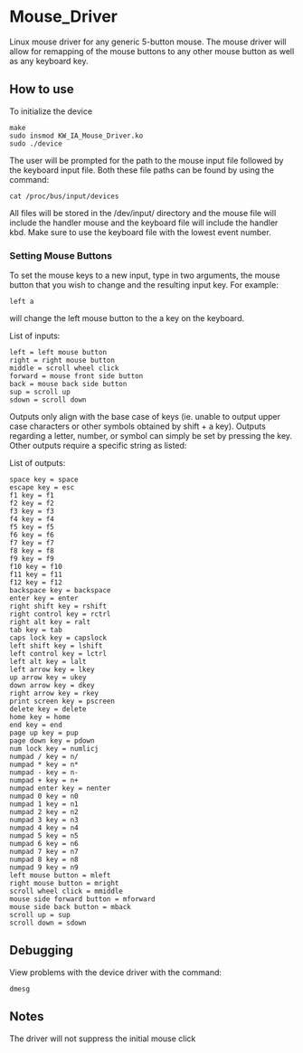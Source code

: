 # Mouse_Driver

Linux mouse driver for any generic 5-button mouse. The mouse driver will allow for remapping of the mouse buttons to any other mouse button as well as any keyboard key.

## How to use

To initialize the device
```
make
sudo insmod KW_IA_Mouse_Driver.ko
sudo ./device
```
The user will be prompted for the path to the mouse input file followed by the keyboard input file. Both these file paths can be found by using the command:
```
cat /proc/bus/input/devices
```
All files will be stored in the /dev/input/ directory and the mouse file will include the handler mouse and the keyboard file will include the handler kbd. Make sure to use the keyboard file with the lowest event number.

### Setting Mouse Buttons

To set the mouse keys to a new input, type in two arguments, the mouse button that you wish to change and the resulting input key. For example:
```
left a
```
will change the left mouse button to the a key on the keyboard.

List of inputs:
```
left = left mouse button
right = right mouse button
middle = scroll wheel click
forward = mouse front side button
back = mouse back side button
sup = scroll up
sdown = scroll down
```

Outputs only align with the base case of keys (ie. unable to output upper case characters or other symbols obtained by shift + a key). Outputs regarding a letter, number, or symbol can simply be set by pressing the key. Other outputs require a specific string as listed:

List of outputs:
```
space key = space
escape key = esc
f1 key = f1
f2 key = f2
f3 key = f3
f4 key = f4
f5 key = f5
f6 key = f6
f7 key = f7
f8 key = f8
f9 key = f9
f10 key = f10
f11 key = f11
f12 key = f12
backspace key = backspace
enter key = enter
right shift key = rshift
right control key = rctrl
right alt key = ralt
tab key = tab
caps lock key = capslock
left shift key = lshift
left control key = lctrl
left alt key = lalt
left arrow key = lkey
up arrow key = ukey
down arrow key = dkey
right arrow key = rkey
print screen key = pscreen
delete key = delete
home key = home
end key = end
page up key = pup
page down key = pdown
num lock key = numlicj
numpad / key = n/
numpad * key = n*
numpad - key = n-
numpad + key = n+
numpad enter key = nenter
numpad 0 key = n0
numpad 1 key = n1
numpad 2 key = n2
numpad 3 key = n3
numpad 4 key = n4
numpad 5 key = n5
numpad 6 key = n6
numpad 7 key = n7
numpad 8 key = n8
numpad 9 key = n9
left mouse button = mleft
right mouse button = mright
scroll wheel click = mmiddle
mouse side forward button = mforward
mouse side back button = mback
scroll up = sup
scroll down = sdown
```

## Debugging

View problems with the device driver with the command:
```
dmesg
```

## Notes

The driver will not suppress the initial mouse click
